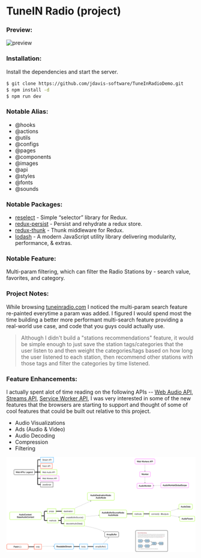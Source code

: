 # TuneIN Radio (project)

### Preview:
![preview](app/core/images/tuneinradioapp.gif)

### Installation:

Install the dependencies and start the server.

```sh
$ git clone https://github.com/jdavis-software/TuneInRadioDemo.git
$ npm install -d
$ npm run dev
```

### Notable Alias:

* @hooks
* @actions
* @utils
* @configs
* @pages
* @components
* @images
* @api
* @styles
* @fonts
* @sounds

### Notable Packages:

* [reselect] - Simple “selector” library for Redux.
* [redux-persist] - Persist and rehydrate a redux store.
* [redux-thunk] - Thunk middleware for Redux.
* [lodash] - A modern JavaScript utility library delivering modularity, performance, & extras.

### Notable Feature:

Multi-param filtering, which can filter the Radio Stations by - search value, favorites, and category. 

### Project Notes:

While browsing [tuneinradio.com] I noticed the multi-param search feature re-painted everytime a param was added. I figured I would spend most the time building a better more performant multi-search feature providing a real-world use case, and code that you guys could actually use.

>Although I didn't build a "stations recommendations" feature, it would be simple enough to just save the station tags/categories that the user listen to and then weight the categories/tags based on how long the user listened to each station, then recommend other stations with those tags and filter the categories by time listened.

### Feature Enhancements:

I actually spent alot of time reading on the following APIs -- [Web Audio API], [Streams API], [Service Worker API], I was very interested in some of the new features that the browsers are starting to support and thought of some of cool features that could be built out relative to this project.

- Audio Visualizations
- Ads (Audio & Video)
- Audio Decoding 
- Compression
- Filtering

![enhancements](app/core/images/graph.png)



[reselect]: <https://github.com/reduxjs/reselect>
[redux-persist]: <https://github.com/rt2zz/redux-persist>
[redux-thunk]: <https://github.com/reduxjs/redux-thunk>
[lodash]: <https://github.com/lodash/lodash>
[tuneinradio.com]: <https://tunein.com/radio/home/> 
[Web Audio API]: <https://developer.mozilla.org/en-US/docs/Web/API/Web_Audio_API>
[Streams API]: <https://developer.mozilla.org/en-US/docs/Web/API/Streams_API>
[Service Worker API]: <https://developer.mozilla.org/en-US/docs/Web/API/Service_Worker_API>
